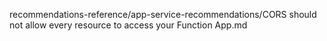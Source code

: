 recommendations-reference/app-service-recommendations/CORS should not allow every resource to access your Function App.md